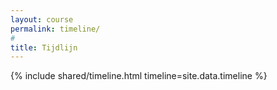 ```yaml
---
layout: course
permalink: timeline/
#
title: Tijdlijn
---
```


{% include shared/timeline.html timeline=site.data.timeline %}